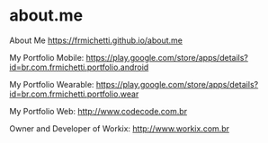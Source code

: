 # about.me
About Me https://frmichetti.github.io/about.me

My Portfolio Mobile: https://play.google.com/store/apps/details?id=br.com.frmichetti.portfolio.android

My Portfolio Wearable: https://play.google.com/store/apps/details?id=br.com.frmichetti.portfolio.wear

My Portfolio Web: http://www.codecode.com.br

Owner and Developer of Workix: http://www.workix.com.br
